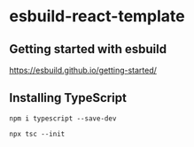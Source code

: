 # esbuild-react-template

## Getting started with esbuild

https://esbuild.github.io/getting-started/

## Installing TypeScript

```npm i typescript --save-dev```

```npx tsc --init```

